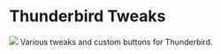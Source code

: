 # Thunderbird Tweaks

<img src="https://github.com/srazzano/Images/blob/master/thunderbird.png"/> Various tweaks and custom buttons for Thunderbird.
